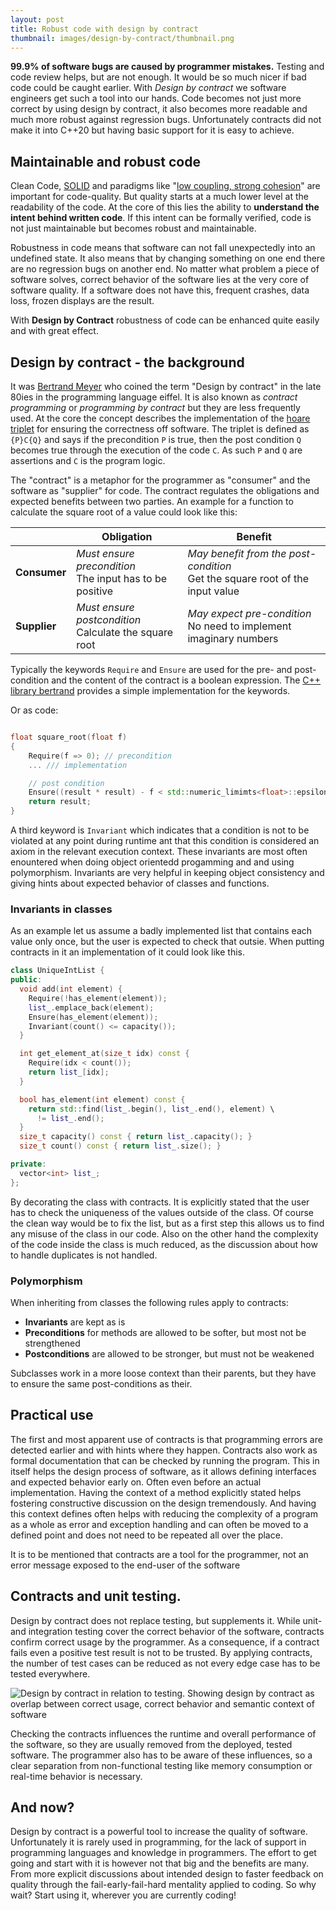 ```yaml
---
layout: post
title: Robust code with design by contract
thumbnail: images/design-by-contract/thumbnail.png
---
```


**99.9% of software bugs are caused by programmer mistakes.** Testing and code review helps, but are not enough. It would be so much nicer if bad code could be caught earlier. With *Design by contract* we software engineers get such a tool into our hands. Code becomes not just more correct by using design by contract, it also becomes more readable and much more robust against regression bugs. Unfortunately contracts did not make it into C++20 but having basic support for it is easy to achieve. 

## Maintainable and robust code

Clean Code, [SOLID](https://en.wikipedia.org/wiki/SOLID) and paradigms like "[low coupling, strong cohesion](https://en.wikipedia.org/wiki/Coupling_(computer_programming))" are important for code-quality. But quality starts at a much lower level at the readability of the code. At the core of this lies the ability to **understand the intent behind written code**. If this intent can be formally verified, code is not just maintainable but becomes robust and maintainable. 

Robustness in code means that software can not fall unexpectedly into an undefined state. It also means that by changing something on one end there are no regression bugs on another end. No matter what problem a piece of software solves, correct behavior of the software lies at the very core of software quality. If a software does not have this, frequent crashes, data loss, frozen displays are the result. 

With **Design by Contract** robustness of code can be enhanced quite easily and with great effect. 

## Design by contract - the background 

It was [Bertrand Meyer](https://en.wikipedia.org/wiki/Bertrand_Meyer) who coined the term "Design by contract" in the late 80ies in the programming language eiffel. It is also known as *contract programming* or *programming by contract* but they are less frequently used. At the core the concept describes the implementation of the [hoare triplet](https://en.wikipedia.org/wiki/Hoare_logic) for ensuring the correctness off software. 
The triplet is defined as `{P}C{Q}` and says if the precondition `P` is true, then the post condition `Q` becomes true through the execution of the code `C`. As such `P` and `Q` are assertions and `C` is the program logic. 

The "contract" is a metaphor for the programmer as "consumer" and the software as "supplier" for code. The contract regulates the obligations and expected benefits between two parties. An example for a function to calculate the square root of a value could look like this:

|               | **Obligation**                                                  | **Benefit**                                                                       |
 | ------------- | ------------------------------------------------------------------ | -------------------------------------------------------------------------------- |
 | **Consumer** | *Must ensure precondition* <br>The input has to be positive | *May benefit from the post-condition*<br>Get the square root of the input value |
 | **Supplier**  | *Must ensure postcondition* <br>Calculate the square root | *May expect pre-condition*<br>No need to implement imaginary numbers  |

Typically the keywords `Require` and `Ensure` are used for the pre- and post-condition and the content of the contract is a boolean expression. The [C++ library bertrand](https://github.com/bernedom/bertrand) provides a simple implementation for the keywords.

Or as code: 
```cpp

float square_root(float f)
{
    Require(f => 0); // precondition
    ... /// implementation

    // post condition
    Ensure((result * result) - f < std::numeric_limimts<float>::epsilon); 
    return result; 
}
```

A third keyword is `Invariant` which indicates that a condition is not to be violated at any point during runtime ant that this condition is considered an axiom in the relevant execution context. These invariants are most often enountered when doing object orientedd progamming and and using polymorphism. Invariants are very helpful in keeping object consistency and giving hints about expected behavior of classes and functions. 

### Invariants in classes

As an example let us assume a badly implemented list that contains each value only once, but the user is expected to check that outsie. When putting contracts in it an implementation of it could look like this. 

```cpp
class UniqueIntList {
public:
  void add(int element) {
    Require(!has_element(element));
    list_.emplace_back(element);
    Ensure(has_element(element));
    Invariant(count() <= capacity());
  }

  int get_element_at(size_t idx) const {
    Require(idx < count());
    return list_[idx];
  }

  bool has_element(int element) const {
    return std::find(list_.begin(), list_.end(), element) \
      != list_.end();
  }
  size_t capacity() const { return list_.capacity(); }
  size_t count() const { return list_.size(); }

private:
  vector<int> list_;
};
```

By decorating the class with contracts. It is explicitly stated that the user has to check the uniqueness of the values outside of the class. Of course the clean way would be to fix the list, but as a first step this allows us to find any misuse of the class in our code. Also on the other hand the complexity of the code inside the class is much reduced, as the discussion about how to handle duplicates is not handled. 

### Polymorphism

When inheriting from classes the following rules apply to contracts:

* **Invariants** are kept as is
* **Preconditions** for methods are allowed to be softer, but most not be strengthened
* **Postconditions** are allowed to be stronger, but must not be weakened

Subclasses work in a more loose context than their parents, but they have to ensure the same post-conditions as their.

## Practical use

The first and most apparent use of contracts is that programming errors are detected earlier and with hints where they happen. Contracts also work as formal documentation that can be checked by running the program. 
This in itself helps the design process of software, as it allows defining interfaces and expected behavior early on. Often even before an actual implementation. Having the context of a method explicitly stated helps fostering constructive discussion on the design tremendously. 
And having this context defines often helps with reducing the complexity of a program as a whole as error and exception handling and can often be moved to a defined point and does not need to be repeated all over the place. 

It is to be mentioned that contracts are a tool for the programmer, not an error message exposed to the end-user of the software

## Contracts and unit testing. 

Design by contract does not replace testing, but supplements it. While unit- and integration testing cover the correct behavior of the software, contracts confirm correct usage by the programmer. As a consequence, if a contract fails even a positive test result is not to be trusted. By applying contracts, the number of test cases can be reduced as not every edge case has to be tested everywhere. 

![Design by contract in relation to testing. Showing design by contract as overlap between correct usage, correct behavior and semantic context of software]({{site.baseurl}}/images/design-by-contract/contract_testing_docu.png)

Checking the contracts influences the runtime and overall performance of the software, so they are usually removed from the deployed, tested software. The programmer also has to be aware of these influences, so a clear separation from non-functional testing like memory consumption or real-time behavior is necessary. 

## And now? 

Design by contract is a powerful tool to increase the quality of software. Unfortunately it is rarely used in programming, for the lack of support in programming languages and knowledge in programmers. The effort to get going and start with it is however not that big and the benefits are many. From more explicit discussions about intended design to faster feedback on quality through the fail-early-fail-hard mentality applied to coding. So why wait? Start using it, wherever you are currently coding!
